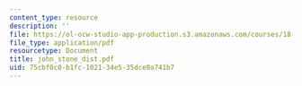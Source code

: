 ```yaml
---
content_type: resource
description: ''
file: https://ol-ocw-studio-app-production.s3.amazonaws.com/courses/18-996-random-matrix-theory-and-its-applications-spring-2004/75cbf0c0b1fc102134e535dce0a741b7_john_stone_dist.pdf
file_type: application/pdf
resourcetype: Document
title: john_stone_dist.pdf
uid: 75cbf0c0-b1fc-1021-34e5-35dce0a741b7
---
```

